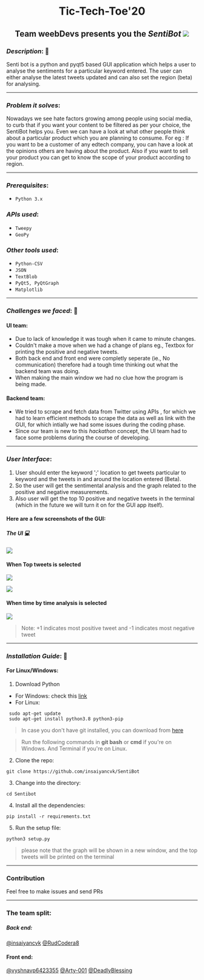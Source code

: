 <div align="center"><H1> Tic-Tech-Toe'20 </H1>
<H2> Team weebDevs presents you the <I>SentiBot </I> <img src="botLogo.png"> </H2></div> 


### *Description*: :newspaper:


Senti bot is a python and pyqt5 based GUI application which helps a user to analyse the sentiments for a particular keyword entered. The user can either analyse the latest tweets updated and can also set the region (beta) for analysing.

---

### *Problem it solves*: 

Nowadays we see hate factors growing among people using social media, to curb that if you want your content to be filtered as per your choice, the SentiBot
helps you. Even we can have a look at what other people think about a particular product which you are planning to consume. For eg : If you want to be a customer of any edtech company, you can have a look at the opinions others are having about the product. Also if you want to sell your product you can get to know the scope of your product according to region. 

---

### *Prerequisites*:
- ```Python 3.x ```

### *APIs used*:
- ```Tweepy```
- ```GeoPy```

### *Other tools used*: 
- ```Python-CSV```
- ```JSON```
- ```TextBlob```
- ```PyQt5, PyQtGraph```
- ```Matplotlib```

---

### *Challenges we faced*: :muscle:

#### UI team:
  - Due to lack of knowledge it was tough when it came to minute changes.
  - Couldn't make a move when we had a change of plans eg., Textbox for printing the positive and negative tweets.
  - Both back end and front end were completly seperate (ie., No communication) therefore had a tough time thinking out what the backend team was doing.
  - When making the main window we had no clue how the program is being made.
#### Backend team:
  - We tried to scrape and fetch data from Twitter using APIs , for which we had  to learn efficient methods to scrape the data as well as link with the GUI, for which intially we had some issues during the coding phase.
  - Since our team is new to this *hackathon* concept, the UI team had to face some problems during the course of developing.

---

### *User Interface*:

1. User should enter the keyword ';' location to get tweets particular to keyword and the tweets in and around the location entered (Beta).
2. So the user will get the sentimental analysis and the graph related to the positive and negative measurements.
3. Also user will get the top 10 positive and negative tweets in the terminal (which in the future we will turn it on for the GUI app itself).

#### Here are a few screenshots of the GUI:

##### The UI :computer:
![](screenshots/UI_resized.png)

#### When Top tweets is selected

![](screenshots/searchUI_resized.png)

![](screenshots/topTweets.png)

#### When time by time analysis is selected

![](screenshots/graph.png)

> Note: +1 indicates most positive tweet and -1 indicates most negative tweet

---

### *Installation Guide*: :wrench:

#### For Linux/Windows:

1. Download Python
  * For Windows: check this [link](https://www.python.org/downloads/)
  * For Linux: 
  
   ``` 
    sudo apt-get update
    sudo apt-get install python3.8 python3-pip      
   ```
> In case you don't have git installed, you can download from [here](https://git-scm.com/downloads)

> Run the following commands in __git bash__ or __cmd__ if you're on Windows. And Terminal if you're on Linux.

2. Clone the repo:

```git clone https://github.com/insaiyancvk/SentiBot ```

3. Change into the directory:

```cd Sentibot```

4. Install all the dependencies:

```pip install -r requirements.txt```

5. Run the setup file:
 
```python3 setup.py``` 

> please note that the graph will be shown in a new window, and the top tweets will be printed on the terminal

---

### Contribution

Feel free to make issues and send PRs

---

### The team split:
##### Back end:
[@insaiyancvk](https://github.com/insaiyancvk) [@RudCodera8](https://github.com/RudCodera8)

#### Front end:
[@vyshnavp6423355](https://github.com/vyshnavp6423355) [@Arty-001](https://github.com/Arty-001) [@DeadlyBlessing](https://github.com/DeadlyBlessing)
